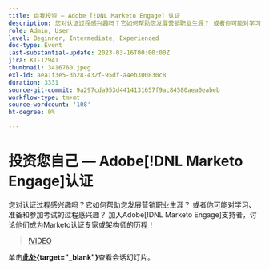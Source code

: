 ```yaml
---
title: 自我投资 — Adobe [!DNL Marketo Engage] 认证
description: 您对认证过程感兴趣吗？它如何帮助您发展营销职业生涯？ 或者你可能对学习、准备和参加考试的过程感兴趣？ 加入Adobe [!DNL Marketo Engage] Champions讨论他们成为Marketo认证专家或架构师的历程！
role: Admin, User
level: Beginner, Intermediate, Experienced
doc-type: Event
last-substantial-update: 2023-03-16T00:00:00Z
jira: KT-12941
thumbnail: 3416760.jpeg
exl-id: aea1f3e5-3b28-432f-95df-a4eb300830c8
duration: 3331
source-git-commit: 9a297cda953d4414131657f9ac84580aea0eabeb
workflow-type: tm+mt
source-wordcount: '108'
ht-degree: 0%

---
```


# 投资您自己 — Adobe[!DNL Marketo Engage]认证

您对认证过程感兴趣吗？它如何帮助您发展营销职业生涯？ 或者你可能对学习、准备和参加考试的过程感兴趣？ 加入Adobe[!DNL Marketo Engage]支持者，讨论他们成为Marketo认证专家或架构师的历程！

>[!VIDEO](https://video.tv.adobe.com/v/3416760/?quality=12&learn=on)

单击&#x200B;**[此处](assets/certification.pdf){target="_blank"}**&#x200B;查看会话幻灯片。
